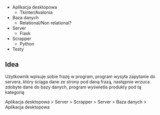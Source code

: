 - Aplikacja desktopowa
  - Tkinter/Avalonia
- Baza danych
  - Relational/Non relational?
- Server
  - Flask
- Scrapper
  - Python
- Testy

## Idea

Użytkownik wpisuje sobie frazę w program, 
program wysyła zapytanie do servera, który ściąga dane ze strony pod daną frazą, 
następnie wrzuca zdobyte dane do bazy danych,
program wyświetla produkty pod tą kategorią




Aplikacja desktopowa > Server > Scrapper > Server > Baza danych > Aplikacja desktopowa

